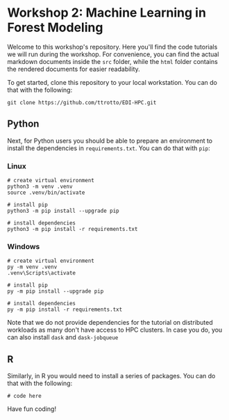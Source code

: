 # Workshop 2: Machine Learning in Forest Modeling
 
Welcome to this workshop's repository. Here you'll find the code tutorials we will run during the workshop. For convenience, you can find the actual markdown documents inside the `src` folder, while the `html` folder contains the rendered documents for easier readability.

To get started, clone this repository to your local workstation. You can do that with the following:

```{shell}
git clone https://github.com/ttrotto/EDI-HPC.git
```

## Python

Next, for Python users you should be able to prepare an environment to install the dependencies in `requirements.txt`. You can do that with `pip`:

### Linux 

```{shell}
# create virtual environment
python3 -m venv .venv
source .venv/bin/activate

# install pip
python3 -m pip install --upgrade pip

# install dependencies
python3 -m pip install -r requirements.txt
```

### Windows

```{shell}
# create virtual environment
py -m venv .venv
.venv\Scripts\activate

# install pip
py -m pip install --upgrade pip

# install dependencies
py -m pip install -r requirements.txt
```

Note that we do not provide dependencies for the tutorial on distributed workloads as many don't have access to HPC clusters. In case you do, you can also install `dask` and `dask-jobqueue` 

## R
Similarly, in R you would need to install a series of packages. You can do that with the following:

```{shell}
# code here
```

Have fun coding!
